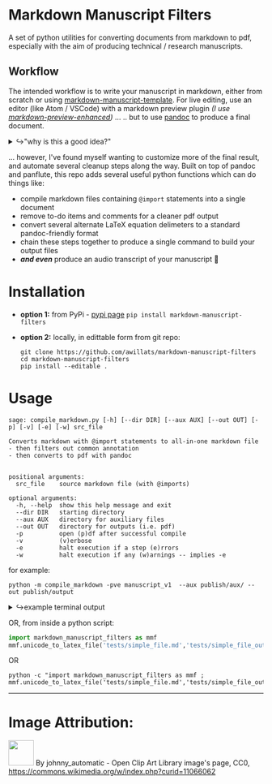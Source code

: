 # Markdown Manuscript Filters
A set of python utilities for converting documents from markdown to pdf, especially with the aim of producing technical / research manuscripts.

## Workflow
The intended workflow is to write your manuscript in markdown, either from scratch or using [markdown-manuscript-template](https://github.com/awillats/markdown-manuscript-template).
For live editing, use an editor (like Atom / VSCode) with a markdown preview plugin  *(I use [markdown-preview-enhanced](https://shd101wyy.github.io/markdown-preview-enhanced/#/))* ... 
.. but to use [pandoc](https://pandoc.org/index.html) to produce a final document.

  <details><summary>↪"why is this a good idea?"</summary>

  - [Scientific Writing with Markdown](https://jaantollander.com/post/scientific-writing-with-markdown/) - Jaan Tollander de Balsch, [video](https://youtu.be/ltasA9RjbaE)
  - [Technical Writing with Pandoc and Panflute](https://lee-phillips.org/panflute-gnuplot/#:~:text=Pandoc%20works%20by%20translating%20its,into%20the%20desired%20output%20format.) - Lee Philips
  - [Technical writing using Markdown](https://pankajkarman.github.io/blog/markdown/) - Pankaj Kumar
  </details>

... however, I've found myself wanting to customize more of the final result, and automate several cleanup steps along the way. Built on top of pandoc and panflute, this repo adds several useful python functions which can do things like:
- compile markdown files containing `@import` statements into a single document
- remove to-do items and comments for a cleaner pdf output
- convert several alternate LaTeX equation delimeters to a standard pandoc-friendly format 
- chain these steps together to produce a single command to build your output files
- _**and even**_ produce an audio transcript of your manuscript 🤯

# Installation 
- **option 1:** from PyPi - [pypi page](https://pypi.org/project/markdown-manuscript-filters/)
`pip install markdown-manuscript-filters`

- **option 2:** locally, in edittable form from git repo:
  ```
  git clone https://github.com/awillats/markdown-manuscript-filters
  cd markdown-manuscript-filters
  pip install --editable .
  ```

# Usage 

```
sage: compile_markdown.py [-h] [--dir DIR] [--aux AUX] [--out OUT] [-p] [-v] [-e] [-w] src_file

Converts markdown with @import statements to all-in-one markdown file
- then filters out common annotation
- then converts to pdf with pandoc


positional arguments:
  src_file    source markdown file (with @imports)

optional arguments:
  -h, --help  show this help message and exit
  --dir DIR   starting directory
  --aux AUX   directory for auxiliary files
  --out OUT   directory for outputs (i.e. pdf)
  -p          open (p)df after successful compile
  -v          (v)erbose
  -e          halt execution if a step (e)rrors
  -w          halt execution if any (w)arnings -- implies -e
```

for example:
```
python -m compile_markdown -pve manuscript_v1  --aux publish/aux/ --out publish/output
```
<details><summary>↪example terminal output</summary>

```
.. compiling @imports ..
importing: 1_introduction.md
importing: 2_methods.md
importing: 3_results.md
writing compiled file to : tests/publish/aux/mv1_out.md
.. re-adding yaml ..
.. re-adding yaml, again ..
.. undoing line wrap ..
☼☼ PDF export complete ☼☼
☼☼ available at tests/publish/output/manuscript_v1.pdf ☼☼
```
</details>

OR, from inside a python script:
```python
import markdown_manuscript_filters as mmf 
mmf.unicode_to_latex_file('tests/simple_file.md','tests/simple_file_out.md',is_verbose=True)
```
OR 
```shell 
python -c "import markdown_manuscript_filters as mmf ; mmf.unicode_to_latex_file('tests/simple_file.md','tests/simple_file_out.md',is_verbose=True)"
```
---
# Image Attribution:

<img src="tests/Pan_flute.svg" height=50></img>
By johnny_automatic - Open Clip Art Library image's page, CC0, https://commons.wikimedia.org/w/index.php?curid=11066062

